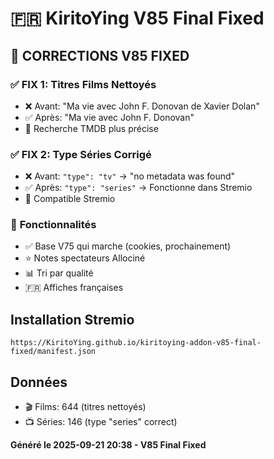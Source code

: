 # 🇫🇷 KiritoYing V85 Final Fixed

## 🔧 CORRECTIONS V85 FIXED

### ✅ **FIX 1: Titres Films Nettoyés**
- ❌ Avant: "Ma vie avec John F. Donovan de Xavier Dolan"
- ✅ Après: "Ma vie avec John F. Donovan"
- 🎯 Recherche TMDB plus précise

### ✅ **FIX 2: Type Séries Corrigé**
- ❌ Avant: `"type": "tv"` → "no metadata was found"
- ✅ Après: `"type": "series"` → Fonctionne dans Stremio
- 🎯 Compatible Stremio

### 🎯 **Fonctionnalités**
- ✅ Base V75 qui marche (cookies, prochainement)
- ⭐ Notes spectateurs Allociné 
- 📊 Tri par qualité
- 🇫🇷 Affiches françaises

## Installation Stremio
```
https://KiritoYing.github.io/kiritoying-addon-v85-final-fixed/manifest.json
```

## Données
- 🎬 Films: 644 (titres nettoyés)
- 📺 Séries: 146 (type "series" correct)

**Généré le 2025-09-21 20:38 - V85 Final Fixed**
